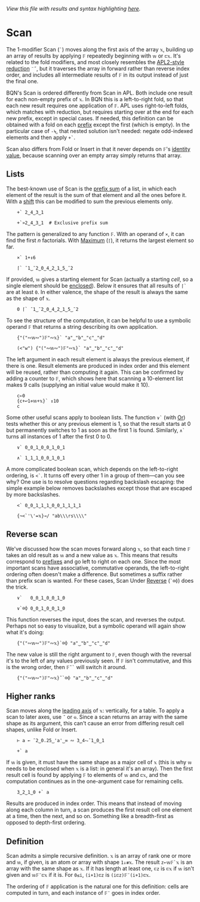 *View this file with results and syntax highlighting [here](https://mlochbaum.github.io/BQN/doc/scan.html).*

# Scan

<!--GEN
f ← •BQN fn ← "⌈" ⋄ ft ← Highlight fn
xt ← Highlight∘•Repr¨ xv ← 2‿0‿0‿3‿5‿1
zt ← Highlight∘•Repr¨ f` xv
d ← 56‿42

rc ← At "class=code|stroke-width=1.5|rx=12"
Ge ← "g"⊸At⊸Enc
g  ← "fill=currentColor|stroke-linecap=round|text-anchor=middle|font-family=BQN,monospace"
cg ← "font-size=18px|text-anchor=end"
bg ← "class=bluegreen|stroke-width=3|style=fill:none|opacity=0.6"
lg ← "class=lilac|stroke-width=2"

Text ← ("text" Attr "dy"‿"0.32em"∾ ·Pos d⊸×)⊸Enc
Path ← "path" Elt "d"⋈⊢
Line ← "line" Elt ("xy"≍⌜"12")≍˘○⥊ ·FmtNum d×⊢

Brak ← {
  l ← 6‿15
  P ← ∾"M l l "∾¨ ·FmtNum∘⥊ ∾
  Path ∾ (((-⊸≍0.4)+0‿¯1⊏𝕨)((0‿¯1×l)+d×≍)⌜𝕩) P¨ ⋈⟜⌽ -⌾⊑⊸≍l
}
VL ← ≍˜⊸≍⟜((≍⟜-0.3)⊸+)

tx ← ↕≠xt ⋄ ty ← 0.75+4.7×↕2
sy ← (2÷˜+´ty)+3×0.5-˜(↕÷-⟜1) ≠sx←1↓tx
dim ← ⟨2.5+≠tx,0.75+1⊑ty⟩ ⋄ sh ← ¯2.3‿0

((∾˜d)×((-∾+˜)1‿0.3)+sh∾dim) SVG g Ge ⟨
  "rect" Elt rc ∾ (Pos d×sh)∾"width"‿"height"≍˘FmtNum d×dim
  lg Ge Line¨ ∾⟨
    ⟨tx ⊑⊸VL ty⟩
    ∾ sx {𝕨⊸VL¨⌽⌾(1⊸⊑)<˘ty≍˘𝕩}¨ sy
    sx ((¯1‿¯0.14≍¯0.3‿¯0.07)+≍)¨ sy
  ⟩
  cg Ge (¯1.1≍¨ty) Text¨ ⋈⟜(ft∾(Highlight"`")∾⊢) "𝕩"
  "font-size=21px" Ge (⍉tx≍⌜ty) Text¨ xt≍zt
  "font-size=19px" Ge sx (≍ Text ft˙)¨ sy
  bg Ge tx⊸Brak¨ ty
⟩
-->

The 1-modifier Scan (`` ` ``) moves along the first axis of the array `𝕩`, building up an array of results by applying `𝔽` repeatedly beginning with `𝕨` or `⊏𝕩`. It's related to the fold modifiers, and most closely resembles the [APL2-style reduction](fold.md#apl2-reduction) `¨˝`, but it traverses the array in forward rather than reverse index order, and includes all intermediate results of `𝔽` in its output instead of just the final one.

BQN's Scan is ordered differently from Scan in APL. Both include one result for each non-empty prefix of `𝕩`. In BQN this is a left-to-right fold, so that each new result requires one application of `𝔽`. APL uses right-to-left folds, which matches with reduction, but requires starting over at the end for each new prefix, except in special cases. If needed, this definition can be obtained with a fold on each [prefix](prefixes.md) except the first (which is empty). In the particular case of `-⍀`, that nested solution isn't needed: negate odd-indexed elements and then apply `` +` ``.

Scan also differs from Fold or Insert in that it never depends on `𝔽`'s [identity value](fold.md#identity-values), because scanning over an empty array simply returns that array.

## Lists

The best-known use of Scan is the [prefix sum](https://en.wikipedia.org/wiki/Prefix_sum) of a list, in which each element of the result is the sum of that element and all the ones before it. With a [shift](shift.md) this can be modified to sum the previous elements only.

        +` 2‿4‿3‿1

        +`»2‿4‿3‿1  # Exclusive prefix sum

The pattern is generalized to any function `𝔽`. With an operand of `×`, it can find the first *n* factorials. With [Maximum](arithmetic.md#additional-arithmetic) (`⌈`), it returns the largest element so far.

        ×` 1+↕6

        ⌈` ¯1‿¯2‿0‿4‿2‿1‿5‿¯2

If provided, `𝕨` gives a starting element for Scan (actually a starting *cell*, so a single element should be [enclosed](enclose.md)). Below it ensures that all results of `` ⌈` `` are at least `0`. In either valence, the shape of the result is always the same as the shape of `𝕩`.

        0 ⌈` ¯1‿¯2‿0‿4‿2‿1‿5‿¯2

To see the structure of the computation, it can be helpful to use a symbolic operand `𝔽` that returns a string describing its own application.

        {"("∾𝕨∾")𝔽"∾𝕩}` "a"‿"b"‿"c"‿"d"

        (<"w") {"("∾𝕨∾")𝔽"∾𝕩}` "a"‿"b"‿"c"‿"d"

The left argument in each result element is always the previous element, if there is one. Result elements are produced in index order and this element will be reused, rather than computing it again. This can be confirmed by adding a counter to `𝔽`, which shows here that scanning a 10-element list makes 9 calls (supplying an initial value would make it 10).

        c←0
        {c+↩1⋄𝕨+𝕩}` ↕10
        c

Some other useful scans apply to boolean lists. The function `` ∨` `` (with [Or](logic.md)) tests whether this or any previous element is 1, so that the result starts at 0 but permanently switches to 1 as soon as the first 1 is found. Similarly, `` ∧` `` turns all instances of 1 after the first 0 to 0.

        ∨` 0‿0‿1‿0‿0‿1‿0‿1

        ∧` 1‿1‿1‿0‿0‿1‿0‿1

A more complicated boolean scan, which depends on the left-to-right ordering, is `` <` ``. It turns off every other 1 in a group of them—can you see why? One use is to resolve questions regarding backslash escaping: the simple example below removes backslashes except those that are escaped by more backslashes.

        <` 0‿0‿1‿1‿1‿0‿0‿1‿1‿1‿1

        {¬<`'\'=𝕩}⊸/ "ab\\\rs\\\\"

## Reverse scan

We've discussed how the scan moves forward along `𝕩`, so that each time `𝔽` takes an old result as `𝕨` and a new value as `𝕩`. This means that results correspond to [prefixes](prefixes.md) and go left to right on each one. Since the most important scans have associative, commutative operands, the left-to-right ordering often doesn't make a difference. But sometimes a suffix rather than prefix scan is wanted. For these cases, Scan Under [Reverse](reverse.md) (`` `⌾⌽ ``) does the trick.

        ∨`   0‿0‿1‿0‿0‿1‿0

        ∨`⌾⌽ 0‿0‿1‿0‿0‿1‿0

This function reverses the input, does the scan, and reverses the output. Perhaps not so easy to visualize, but a symbolic operand will again show what it's doing:

        {"("∾𝕨∾")𝔽"∾𝕩}`⌾⌽ "a"‿"b"‿"c"‿"d"

The new value is still the right argument to `𝔽`, even though with the reversal it's to the left of any values previously seen. If `𝔽` isn't commutative, and this is the wrong order, then `` 𝔽˜` `` will switch it around.

        {"("∾𝕨∾")𝔽"∾𝕩}˜`⌾⌽ "a"‿"b"‿"c"‿"d"


## Higher ranks

Scan moves along the [leading axis](leading.md) of `𝕩`: vertically, for a table. To apply a scan to later axes, use `˘` or `⎉`. Since a scan returns an array with the same shape as its argument, this can't cause an error from differing result cell shapes, unlike Fold or Insert.

        ⊢ a ← ¯2‿0.25‿'a'‿∞ ∾ 3‿4⥊¯1‿0‿1

        +` a

If `𝕨` is given, it must have the same shape as a major cell of `𝕩` (this is why `𝕨` needs to be enclosed when `𝕩` is a list: in general it's an array). Then the first result cell is found by applying `𝔽` to elements of `𝕨` and `⊏𝕩`, and the computation continues as in the one-argument case for remaining cells.

        3‿2‿1‿0 +` a

Results are produced in index order. This means that instead of moving along each column in turn, a scan produces the first result cell one element at a time, then the next, and so on. Something like a breadth-first as opposed to depth-first ordering.

## Definition

Scan admits a simple recursive definition. `𝕩` is an array of rank one or more and `𝕨`, if given, is an atom or array with shape `1↓≢𝕩`. The result ``z←𝕨𝔽`𝕩`` is an array with the same shape as `𝕩`. If it has length at least one, `⊏z` is `⊏𝕩` if `𝕨` isn't given and `𝕨𝔽¨⊏𝕩` if it is. For `0≤i`, `(i+1)⊏z` is `(i⊏z)𝔽¨(i+1)⊏𝕩`.

The ordering of `𝔽` application is the natural one for this definition: cells are computed in turn, and each instance of `𝔽¨` goes in index order.

